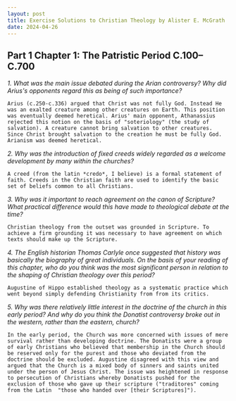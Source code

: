 ```yaml
---
layout: post
title: Exercise Solutions to Christian Theology by Alister E. McGrath
date: 2024-04-26
---
```


## Part 1 Chapter 1: The Patristic Period C.100–C.700

*1. What was the main issue debated during the Arian controversy? Why did Arius's opponents regard this as being of such importance?*

    Arius (c.250-c.336) argued that Christ was not fully God. Instead He was an exalted creature among other creatures on Earth. This position was eventually deemed heretical. Arius' main opponent, Athanassius rejected this notion on the basis of "soteriology" (the study of salvation). A creature cannot bring salvation to other creatures. Since Christ brought salvation to the creation he must be fully God. Arianism was deemed heretical.

*2. Why was the introduction of fixed creeds widely regarded as a welcome development by many within the churches?*

    A creed (from the latin *credo*, I believe) is a formal statement of faith. Creeds in the Christian faith are used to identify the basic set of beliefs common to all Christians.

*3. Why was it important to reach agreement on the canon of Scripture? What practical difference would this have made to theological debate at the time?*

    Christian theology from the outset was grounded in Scripture. To achieve a firm grounding it was necessary to have agreement on which texts should make up the Scripture. 

*4. The English historian Thomas Carlyle once suggested that history was basically the biography of great individuals. On the basis of your reading of this chapter, who do you think was the most significant person in relation to the shaping of Christian theology over this period?*

    Augustine of Hippo established theology as a systematic practice which went beyond simply defending Christianity from from its critics.

*5. Why was there relatively little interest in the doctrine of the church in this early period? And why do you think the Donatist controversy broke out in the western, rather than the eastern, church?*

    In the early period, the Church was more concerned with issues of mere survival rather than developing doctrine. The Donatists were a group of early Christians who believed that membership in the Church should be reserved only for the purest and those who deviated from the doctrine should be excluded. Augustine disagreed with this view and argued that the Church is a mixed body of sinners and saints united under the person of Jesus Christ. The issue was heightened in response to persecution of Christians whereby Donatists pushed for the exclusion of those who gave up their scripture ("traditores" coming from the Latin  "those who handed over [their Scriptures]"). 




